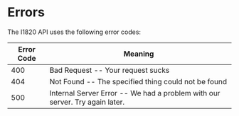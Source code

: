 # Errors

The I1820 API uses the following error codes:


Error Code | Meaning
---------- | -------
400 | Bad Request -- Your request sucks
404 | Not Found -- The specified thing could not be found
500 | Internal Server Error -- We had a problem with our server. Try again later.
